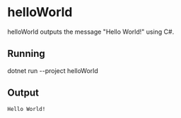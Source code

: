 # helloWorld
helloWorld outputs the message "Hello World!" using C#.

## Running
dotnet run --project helloWorld

## Output
```Hello World!```
